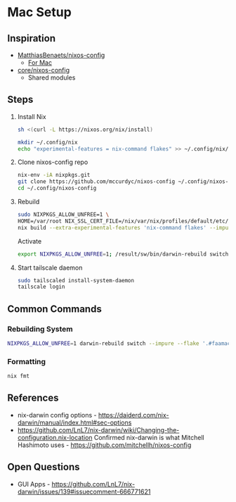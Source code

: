 # Mac Setup

## Inspiration

- [MatthiasBenaets/nixos-config](https://github.com/MatthiasBenaets/nixos-config/tree/76eea152f56e1a8f4c908b65028e8aa2f7bafaaa)
    - [For Mac](https://github.com/MatthiasBenaets/nixos-config/blob/76eea152f56e1a8f4c908b65028e8aa2f7bafaaa/README.org#nix-darwin-installation-guide)
- [core/nixos-config](https://github.com/cor/nixos-config/blob/3156d0ca560a8561187b0f4ab3cb25bbbb4ddc9f/flake.nix#L62)
    - Shared modules

## Steps

1. Install Nix

    ```bash
    sh <(curl -L https://nixos.org/nix/install)
    ```

    ```bash
    mkdir ~/.config/nix
    echo "experimental-features = nix-command flakes" >> ~/.config/nix/nix.conf
    ```

1. Clone nixos-config repo

    ```bash
    nix-env -iA nixpkgs.git
    git clone https://github.com/mccurdyc/nixos-config ~/.config/nixos-config
    cd ~/.config/nixos-config
    ```

1. Rebuild

    ```bash
    sudo NIXPKGS_ALLOW_UNFREE=1 \
    HOME=/var/root NIX_SSL_CERT_FILE=/nix/var/nix/profiles/default/etc/ssl/certs/ca-bundle.crt \
    nix build --extra-experimental-features 'nix-command flakes' --impure '.#darwinConfigurations.faamac.system'
    ```

    Activate

    ```bash
    export NIXPKGS_ALLOW_UNFREE=1; /result/sw/bin/darwin-rebuild switch --impure --flake '.#faamac'
    ```

1. Start tailscale daemon

    ```bash
    sudo tailscaled install-system-daemon
    tailscale login
    ```

## Common Commands

### Rebuilding System

```zsh
NIXPKGS_ALLOW_UNFREE=1 darwin-rebuild switch --impure --flake '.#faamac'
```

### Formatting

```bash
nix fmt
```

## References

- nix-darwin config options - https://daiderd.com/nix-darwin/manual/index.html#sec-options
- https://github.com/LnL7/nix-darwin/wiki/Changing-the-configuration.nix-location
Confirmed nix-darwin is what Mitchell Hashimoto uses - https://github.com/mitchellh/nixos-config

## Open Questions

- GUI Apps - https://github.com/LnL7/nix-darwin/issues/139#issuecomment-666771621
